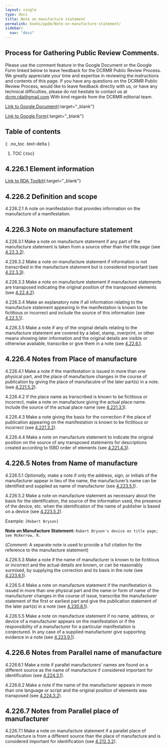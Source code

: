 ```yaml
---
layout: single
type: docs
title: Note on manufacture statement
permalink: books/ppdm/Note-on-manufacture-statement/
sidebar:
  nav: "docs"
---
```



## Process for Gathering Public Review Comments.
Please use the comment feature in the Google Document or the Google Form linked below to leave feedback for the DCRMR Public Review Process.  We greatly appreciate your time and expertise in reviewing the instructions and contents of this page.  If you have any questions on the DCRMR Public Review Process, would like to leave feedback directly with us, or have any technical difficulties, please do not hesitate to contact us at dcrm.rda@gmail.com  With kind regards from the DCRMR editorial team.

[Link to Google Document](https://docs.google.com/document/d/1D9XNhx3VgQMJiXpLoechgdSgPdyEKqDO_OrmDwgx_O4/edit){:target="_blank"}

[Link to Google Form](https://docs.google.com/forms/d/e/1FAIpQLSdNtJkbY1mngdTcvCoB7zZcpaIuuKHvlbyiidP-QunDy14VcQ/viewform){:target="_blank"}

## Table of contents
{: .no_toc .text-delta }

1. TOC
{:toc}


## 4.226.1 Element information

[Link to RDA Toolkit](https://beta.rdatoolkit.org/Content/Index?externalId=en-US_ala-4beea0a4-d574-3241-b7d5-1297717eeea8){:target="_blank"}

## 4.226.2 Definition and scope

<a name="4.226.2.1">4.226.2.1</a> A note on manifestation that provides information on the manufacture of a manifestation.

## 4.226.3 Note on manufacture statement

<a name="4.226.3.1">4.226.3.1</a>  Make a note on manufacture statement if any part of the manufacture statement is taken from a source other than the title page (see [4.22.3.2](/DCRMR/books/ppdm/Manufacture-statement/#4.22.3.2)).

<a name="4.226.3.2">4.226.3.2</a> Make a note on manufacture statement if information is not transcribed in the manufacture statement but is considered important (see [4.22.3.3](/DCRMR/books/ppdm/Manufacture-statement/#4.22.3.3)).

<a name="4.226.3.3">4.226.3.3</a>  Make a note on manufacture statement if manufacture statements are transposed indicating the original position of the transposed elements (see [4.22.4.2](/DCRMR/books/ppdm/Manufacture-statement/#4.22.4.2)).

<a name="4.226.3.4">4.226.3.4</a> Make an explanatory note if all information relating to the manufacture statement appearing in the manifestation is known to be fictitious or incorrect and include the source of this information (see [4.22.5.1](/DCRMR/books/ppdm/Manufacture-statement/#4.22.5.1)).

<a name="4.226.3.5">4.226.3.5</a> Make a note if any of the original details relating to the manufacture statement are covered by a label, stamp, overprint, or other means showing later information and the original details are visible or otherwise available, transcribe or give them in a note (see [4.22.6.1](/DCRMR/books/ppdm/Manufacture-statement/#4.20.6.1). 

## 4.226.4 Notes from Place of manufacture

<a name="4.226.4.1">4.226.4.1</a> Make a note if the manifestation is issued in more than one physical part, and the place of manufacture changes in the course of publication by giving the place of manufacutre of the later part(s) in a note. (see [4.221.5.2](/DCRMR/books/ppdm/Note-on-manufacture-statement/#4.221.5.2)).

<a name="4.226.4.2">4.226.4.2</a> If the place name as transcribed is known to be fictitious or incorrect, make a note on manufacture giving the actual place name. Include the source of the actual place name (see [4.221.3.1](/DCRMR/books/ppdm/Note-on-manufacture-statement/#4.221.3.1)).

<a name="4.226.4.3">4.226.4.3</a> Make a note giving the basis for the correction if the place of publication appearing on the manifestation is known to be fictitious or incorrect (see [4.221.3.2](/DCRMR/books/ppdm/Place-of-manufacture/#4.221.3.2)).

<a name="4.226.4.4">4.226.4.4</a> Make a note on manufacture statement to indicate the original position on the source of any transposed statements for descriptions created according to ISBD order of elements (see [4.221.4.3](/DCRMR/books/ppdm/Place-of-manufacture/#4.221.4.3)).

## 4.226.5 Notes from Name of manufacture

<a name="4.226.5.1">4.226.5.1</a> *Optionally,* make a note if only the address, sign, or initials of the manufacturer appear in lieu of the name, the manufacturer’s name can be identified and supplied as name of manufacturer (see [4.223.5.1](/DCRMR/books/ppdm/Name-of-manufacturer/#4.223.5.1)).

<a name="4.226.5.2">4.226.5.2</a> Make a note on manufacture statement as necessary about the basis for the identification, the source of the information used, the presence of the device, etc. when the identification of the name of publisher is based on a device (see [4.223.5.2](/DCRMR/books/ppdm/Name-of-manufacturer/#4.223.5.2)).

Example: `[Robert Bryson]`

**Note on Manufacture Statement:** `Robert Bryson's device on title page; see McKerrow, R. `

(*Comment:* A separate note is used to provide a full citation for the reference to the manufacture statement)

<a name="4.226.5.3">4.226.5.3</a> Make a note if the name of manufacturer is known to be fictitious or incorrect and the actual details are known, or can be reasonably surmised, by supplying the correction and its basis in the note (see [4.223.6.1](/DCRMR/books/ppdm/Name-of-manufacturer/#4.223.6.1)).

<a name="4.226.5.4">4.226.5.4</a> Make a note on manufacture statement if the manifestation is issued in more than one physical part and the name or form of name of the manufacturer changes in the course of issue, transcribe the manufacturer statement of the first or earliest part and give the publication statement of the later part(s) in a note (see [4.230.8.1](/DCRMR/books/ppdm/Name-of-publisher/#4.203.8.1)).

<a name="4.226.5.5">4.226.5.5</a> Make a note on manufacture statement if no name, address, or device of a manufacturer appears on the manifestation or if the responsibility of a manufacturer for a particular manifestation is conjectured. In any case of a supplied manufacturer give supporting evidence in a note (see [4.223.9.1](/DCRMR/books/ppdm/Name-of-manufacturer/#4.4.223.9.1)).

## 4.226.6 Notes from Parallel name of manufacture 

<a name="4.226.6.1">4.226.6.1</a> Make a note if parallel manufacturers' names are found on a different source as the name of manufacture if considered important for identification (see [4.224.3.1](DCRMR/books/ppdm/Parallel-name-of-manufacturer/#4.224.3.1)).

<a name="4.226.6.2">4.226.6.2</a> Make a note if the name of the manufacturer appears in more than one language or script and the original position of elements was transposed (see [4.224.3.2](/DCRMR/books/ppdm/Parallel-name-of-manufacturer/#4.224.3.2)).

## 4.226.7 Notes from Parallel place of manufacturer

<a name="4.226.7.1">4.226.7.1</a> Make a note on manufacture statement if a parallel place of manufacture is from a different source than the place of manufacture and is considered important for identification (see [4.212.3.2](/DCRMR/books/ppdm/Parallel-place-of-manufacture/#4.212.3.2)).